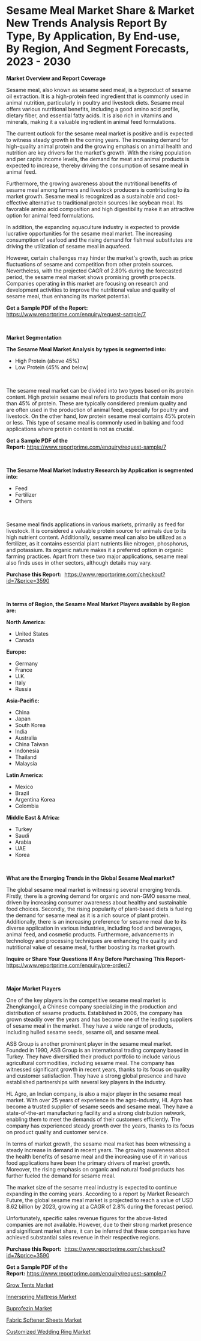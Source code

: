<p><h1>Sesame Meal Market Share & Market New Trends Analysis Report By Type, By Application, By End-use, By Region, And Segment Forecasts, 2023 - 2030</h1></p><p><strong>Market Overview and Report Coverage</strong></p>
<p><p>Sesame meal, also known as sesame seed meal, is a byproduct of sesame oil extraction. It is a high-protein feed ingredient that is commonly used in animal nutrition, particularly in poultry and livestock diets. Sesame meal offers various nutritional benefits, including a good amino acid profile, dietary fiber, and essential fatty acids. It is also rich in vitamins and minerals, making it a valuable ingredient in animal feed formulations.</p><p>The current outlook for the sesame meal market is positive and is expected to witness steady growth in the coming years. The increasing demand for high-quality animal protein and the growing emphasis on animal health and nutrition are key drivers for the market's growth. With the rising population and per capita income levels, the demand for meat and animal products is expected to increase, thereby driving the consumption of sesame meal in animal feed.</p><p>Furthermore, the growing awareness about the nutritional benefits of sesame meal among farmers and livestock producers is contributing to its market growth. Sesame meal is recognized as a sustainable and cost-effective alternative to traditional protein sources like soybean meal. Its favorable amino acid composition and high digestibility make it an attractive option for animal feed formulations.</p><p>In addition, the expanding aquaculture industry is expected to provide lucrative opportunities for the sesame meal market. The increasing consumption of seafood and the rising demand for fishmeal substitutes are driving the utilization of sesame meal in aquafeed.</p><p>However, certain challenges may hinder the market's growth, such as price fluctuations of sesame and competition from other protein sources. Nevertheless, with the projected CAGR of 2.80% during the forecasted period, the sesame meal market shows promising growth prospects. Companies operating in this market are focusing on research and development activities to improve the nutritional value and quality of sesame meal, thus enhancing its market potential.</p></p>
<p><strong>Get a Sample PDF of the Report:</strong> <a href="https://www.reportprime.com/enquiry/request-sample/7">https://www.reportprime.com/enquiry/request-sample/7</a></p>
<p>&nbsp;</p>
<p><strong>Market Segmentation</strong></p>
<p><strong>The Sesame Meal Market Analysis by types is segmented into:</strong></p>
<p><ul><li>High Protein (above 45%)</li><li>Low Protein (45% and below)</li></ul></p>
<p>&nbsp;</p>
<p><p>The sesame meal market can be divided into two types based on its protein content. High protein sesame meal refers to products that contain more than 45% of protein. These are typically considered premium quality and are often used in the production of animal feed, especially for poultry and livestock. On the other hand, low protein sesame meal contains 45% protein or less. This type of sesame meal is commonly used in baking and food applications where protein content is not as crucial.</p></p>
<p><strong>Get a Sample PDF of the Report:</strong>&nbsp;<a href="https://www.reportprime.com/enquiry/request-sample/7">https://www.reportprime.com/enquiry/request-sample/7</a></p>
<p>&nbsp;</p>
<p><strong>The Sesame Meal Market Industry Research by Application is segmented into:</strong></p>
<p><ul><li>Feed</li><li>Fertilizer</li><li>Others</li></ul></p>
<p>&nbsp;</p>
<p><p>Sesame meal finds applications in various markets, primarily as feed for livestock. It is considered a valuable protein source for animals due to its high nutrient content. Additionally, sesame meal can also be utilized as a fertilizer, as it contains essential plant nutrients like nitrogen, phosphorus, and potassium. Its organic nature makes it a preferred option in organic farming practices. Apart from these two major applications, sesame meal also finds uses in other sectors, although details may vary.</p></p>
<p><strong>Purchase this Report:</strong>&nbsp; <a href="https://www.reportprime.com/checkout?id=7&price=3590">https://www.reportprime.com/checkout?id=7&price=3590</a></p>
<p>&nbsp;</p>
<p><strong>In terms of Region, the Sesame Meal Market Players available by Region are:</strong></p>
<p>
    <p> <strong> North America: </strong>
        <ul>
            <li>United States</li>
            <li>Canada</li>
        </ul>
        </p> 
    <p> <strong> Europe: </strong>
        <ul>
            <li>Germany</li>
            <li>France</li>
            <li>U.K.</li>
            <li>Italy</li>
            <li>Russia</li>
        </ul>
        </p> 
    <p> <strong> Asia-Pacific: </strong>
        <ul>
            <li>China</li>
            <li>Japan</li>
            <li>South Korea</li>
            <li>India</li>
            <li>Australia</li>
            <li>China Taiwan</li>
            <li>Indonesia</li>
            <li>Thailand</li>
            <li>Malaysia</li>
        </ul>
        </p> 
    <p> <strong> Latin America: </strong>
        <ul>
            <li>Mexico</li>
            <li>Brazil</li>
            <li>Argentina Korea</li>
            <li>Colombia</li>
        </ul>
        </p> 
    <p> <strong> Middle East & Africa: </strong>
        <ul>
            <li>Turkey</li>
            <li>Saudi</li>
            <li>Arabia</li>
            <li>UAE</li>
            <li>Korea</li>
        </ul>
    </p>
    </p>
<p>&nbsp;</p>
<p><strong>What are the Emerging Trends in the Global Sesame Meal market?</strong></p>
<p><p>The global sesame meal market is witnessing several emerging trends. Firstly, there is a growing demand for organic and non-GMO sesame meal, driven by increasing consumer awareness about healthy and sustainable food choices. Secondly, the rising popularity of plant-based diets is fueling the demand for sesame meal as it is a rich source of plant protein. Additionally, there is an increasing preference for sesame meal due to its diverse application in various industries, including food and beverages, animal feed, and cosmetic products. Furthermore, advancements in technology and processing techniques are enhancing the quality and nutritional value of sesame meal, further boosting its market growth.</p></p>
<p><strong>Inquire or Share Your Questions If Any Before Purchasing This Report</strong>- <a href="https://www.reportprime.com/enquiry/pre-order/7">https://www.reportprime.com/enquiry/pre-order/7</a></p>
<p>&nbsp;</p>
<p><strong>Major Market Players</strong></p>
<p><p>One of the key players in the competitive sesame meal market is Zhengkangoil, a Chinese company specializing in the production and distribution of sesame products. Established in 2006, the company has grown steadily over the years and has become one of the leading suppliers of sesame meal in the market. They have a wide range of products, including hulled sesame seeds, sesame oil, and sesame meal.</p><p>ASB Group is another prominent player in the sesame meal market. Founded in 1990, ASB Group is an international trading company based in Turkey. They have diversified their product portfolio to include various agricultural commodities, including sesame meal. The company has witnessed significant growth in recent years, thanks to its focus on quality and customer satisfaction. They have a strong global presence and have established partnerships with several key players in the industry.</p><p>HL Agro, an Indian company, is also a major player in the sesame meal market. With over 25 years of experience in the agro-industry, HL Agro has become a trusted supplier of sesame seeds and sesame meal. They have a state-of-the-art manufacturing facility and a strong distribution network, enabling them to meet the demands of their customers efficiently. The company has experienced steady growth over the years, thanks to its focus on product quality and customer service.</p><p>In terms of market growth, the sesame meal market has been witnessing a steady increase in demand in recent years. The growing awareness about the health benefits of sesame meal and the increasing use of it in various food applications have been the primary drivers of market growth. Moreover, the rising emphasis on organic and natural food products has further fueled the demand for sesame meal.</p><p>The market size of the sesame meal industry is expected to continue expanding in the coming years. According to a report by Market Research Future, the global sesame meal market is projected to reach a value of USD 8.62 billion by 2023, growing at a CAGR of 2.8% during the forecast period.</p><p>Unfortunately, specific sales revenue figures for the above-listed companies are not available. However, due to their strong market presence and significant market share, it can be inferred that these companies have achieved substantial sales revenue in their respective regions.</p></p>
<p><strong>Purchase this Report:</strong>&nbsp;&nbsp;<a href="https://www.reportprime.com/checkout?id=7&price=3590">https://www.reportprime.com/checkout?id=7&price=3590</a></p>
<p></p>
<p><strong>Get a Sample PDF of the Report:</strong>&nbsp;<a href="https://www.reportprime.com/enquiry/request-sample/7">https://www.reportprime.com/enquiry/request-sample/7</a></p>
<p><p><a href="https://github.com/gulaimolin/Market-Research-Report-List-1/blob/main/grow-tents-market.md">Grow Tents Market</a></p><p><a href="https://medium.com/@kabirkhanrp23/innerspring-mattress-market-exploring-market-share-market-trends-and-future-growth-04e7aac6dfda">Innerspring Mattress Market</a></p><p><a href="https://github.com/gdfhhhj/Market-Research-Report-List-1/blob/main/buprofezin-market.md">Buprofezin Market</a></p><p><a href="https://medium.com/@shivangi.reportprime/fabric-softener-sheets-market-trends-forecast-and-competitive-analysis-to-2030-8bc9dd8856fd">Fabric Softener Sheets Market</a></p><p><a href="https://medium.com/@aniket.reportprime23/customized-wedding-ring-nbsp-market-focuses-on-market-share-size-and-projected-forecast-till-2030-da7480f3a1ee">Customized Wedding Ring Market</a></p></p>